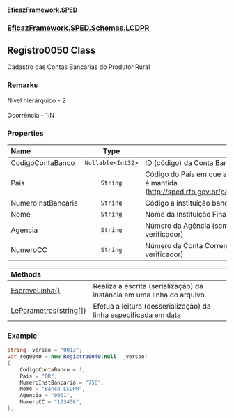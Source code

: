 #### [EficazFramework.SPED](EficazFrameworkSPED.md 'EficazFramework SPED')
### [EficazFramework.SPED.Schemas.LCDPR](EficazFramework.SPED.Schemas.LCDPR.md 'EficazFramework.SPED.Schemas.LCDPR')

## Registro0050 Class

Cadastro das Contas Bancárias do Produtor Rural

### Remarks
Nível hierárquico - 2 <br/>  
Ocorrência - 1:N
### Properties

| Name | Type | |
| :--- | :---: | :--- |
| CodigoContaBanco | `Nullable<Int32>` | ID (código) da Conta Bancária |
| Pais | `String` | Código do País em que a conta bancária é mantida. (http://sped.rfb.gov.br/pasta/show/1932) |
| NumeroInstBancaria | `String` | Código a instituição bancária |
| Nome | `String` | Nome da Instituição Financeira |
| Agencia | `String` | Número da Agência (sem dígito verificador) |
| NumeroCC | `String` | Número da Conta Corrente (com dígito verificador) |

| Methods | |
| :--- | :--- |
| [EscreveLinha()](EficazFramework.SPED.Schemas.LCDPR/Registro0050/EscreveLinha().md 'EficazFramework.SPED.Schemas.LCDPR.Registro0050.EscreveLinha()') | Realiza a escrita (serialização) da instância em uma linha do arquivo. |
| [LeParametros(string[])](EficazFramework.SPED.Schemas.LCDPR/Registro0050/LeParametros(string[]).md 'EficazFramework.SPED.Schemas.LCDPR.Registro0050.LeParametros(string[])') | Efetua a leitura (desserialização) da linha especificada em [data](EficazFramework.SPED.Schemas.LCDPR/Registro0050/LeParametros(string[]).md#EficazFramework.SPED.Schemas.LCDPR.Registro0050.LeParametros(string[]).data 'EficazFramework.SPED.Schemas.LCDPR.Registro0050.LeParametros(string[]).data') |

### Example
```csharp  
string _versao = "0013";  
var reg0040 = new Registro0040(null, _versao)  
{  
    CodigoContaBanco = 1,  
    Pais = "BR",  
    NumeroInstBancaria = "756",  
    Nome = "Banco LCDPR",  
    Agencia = "0001",  
    NumeroCC = "123456",  
};  
```